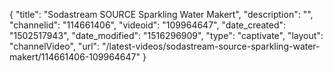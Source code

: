 {
    "title": "Sodastream SOURCE Sparkling Water Makert",
    "description": "",
    "channelid": "114661406",
    "videoid": "109964647",
    "date_created": "1502517943",
    "date_modified": "1516296909",
    "type": "captivate",
    "layout": "channelVideo",
    "url": "\/latest-videos\/sodastream-source-sparkling-water-makert\/114661406-109964647"
}